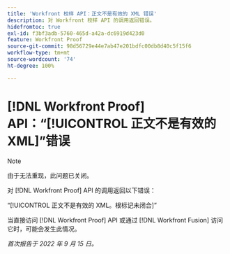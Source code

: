```yaml
---
title: 'Workfront 校样 API：正文不是有效的 XML 错误'
description: 对 Workfront 校样 API 的调用返回错误。
hidefromtoc: true
exl-id: f3bf3adb-5760-465d-a42a-dc6919d423d0
feature: Workfront Proof
source-git-commit: 98d56729e44e7ab47e201bdfc00db8d40c5f15f6
workflow-type: tm+mt
source-wordcount: '74'
ht-degree: 100%

---
```


# [!DNL Workfront Proof] API：“[!UICONTROL 正文不是有效的 XML]”错误

<!--On WFP and WFF TOCs-->

>[!NOTE]
>
>由于无法重现，此问题已关闭。

对 [!DNL Workfront Proof] API 的调用返回以下错误：

“[!UICONTROL 正文不是有效的 XML。根标记未闭合]”

当直接访问 [!DNL Workfront Proof] API 或通过 [!DNL Workfront Fusion] 访问它时，可能会发生此情况。

_首次报告于 2022 年 9 月 15 日。_
